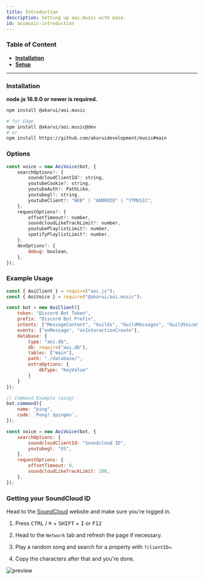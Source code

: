 ```yaml
---
title: Introduction
description: Setting up aoi.music with ease.
id: aoimusic-introduction
---
```


### Table of Content

- **[Installation](#installation)**
- **[Setup](#example-usage)**

---

### Installation

**node.js 16.9.0 or newer is required.**

```bash
npm install @akarui/aoi.music
```

```bash
# for Edge
npm install @akarui/aoi.music@dev
# or
npm install https://github.com/akaruidevelopment/music#main
```

### Options

```js
const voice = new AoiVoice(bot, {
    searchOptions?: {
        soundcloudClientId?: string,
        youtubeCookie?: string,
        youtubeAuth?: PathLike,
        youtubegl?: string,
        youtubeClient?: "WEB" | "ANDROID" | "YTMUSIC",
    },
    requestOptions?: {
        offsetTimeout?: number,
        soundcloudLikeTrackLimit?: number,
        youtubePlaylistLimit?: number,
        spotifyPlaylistLimit?: number,
    },
    devOptions?: {
        debug: boolean,
    },
});
```

### Example Usage

```javascript
const { AoiClient } = require("aoi.js");
const { AoiVoice } = require("@akarui/aoi.music");

const bot = new AoiClient({
    token: "Discord Bot Token",
    prefix: "Discord Bot Prefix",
    intents: ["MessageContent", "Guilds", "GuildMessages", "GuildVoiceStates"],
    events: ["onMessage", "onInteractionCreate"],
    database: {
        type: "aoi.db",
        db: require("aoi.db"),
        tables: ["main"],
        path: "./database/",
        extraOptions: {
            dbType: "KeyValue"
        }
    }
});

// Command Example (ping)
bot.command({
    name: "ping",
    code: `Pong! $pingms`,
});

const voice = new AoiVoice(bot, {
    searchOptions: {
        soundcloudClientId: "Soundcloud ID",
        youtubegl: "US",
    },
    requestOptions: {
        offsetTimeout: 0,
        soundcloudLikeTrackLimit: 200,
    },
});
```

### Getting your SoundCloud ID

Head to the [SoundCloud](https://soundcloud.com/) website and make sure you're logged in.

1. Press <kbd>CTRL</kbd> / <kbd>⌘</kbd> + <kbd>SHIFT</kbd> + <kbd>I</kbd> or <kbd>F12</kbd>

2. Head to the `Network` tab and refresh the page if necessary.

3. Play a random song and search for a property with `?clientID=`.

4. Copy the characters after that and you're done.

![preview](https://cdn.discordapp.com/attachments/1082168708866244648/1089057487690399856/wNZ1ZwP2xFAEAAAAABJRU5ErkJggg.png)